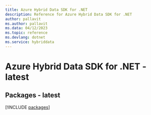 ```yaml
---
title: Azure Hybrid Data SDK for .NET
description: Reference for Azure Hybrid Data SDK for .NET
author: pallavit
ms.author: pallavit
ms.data: 04/12/2023
ms.topic: reference
ms.devlang: dotnet
ms.service: hybriddata
---
```

# Azure Hybrid Data SDK for .NET - latest
## Packages - latest
[!INCLUDE [packages](hybrid-data-index.md)]
